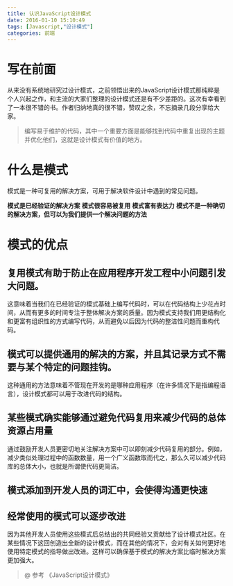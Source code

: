 ```yaml
---
title: 认识JavaScript设计模式
date: 2016-01-10 15:10:49
tags: [Javascript,"设计模式"]  
categories: 前端
---
```



# 写在前面
从来没有系统地研究过设计模式，之前领悟出来的JavaScript设计模式那纯粹是个人兴起之作，和主流的大家们整理的设计模式还是有不少差距的。这次有幸看到了一本很不错的书。作者归纳地真的很不错，赞叹之余，不忘摘录几段分享给大家。
> 编写易于维护的代码，其中一个重要方面是能够找到代码中重复出现的主题并优化他们，这就是设计模式有价值的地方。

# 什么是模式
模式是一种可复用的解决方案，可用于解决软件设计中遇到的常见问题。

<!--more-->

>
**模式是已经验证的解决方案**
**模式很容易被复用**
**模式富有表达力**
**模式不是一种确切的解决方案，但可以为我们提供一个解决问题的方法**

# 模式的优点
## 复用模式有助于防止在应用程序开发工程中小问题引发大问题。
这意味着当我们在已经验证的模式基础上编写代码时，可以在代码结构上少花点时间，从而有更多的时间专注于整体解决方案的质量。因为模式支持我们用更结构化和更富有组织性的方式编写代码，从而避免以后因为代码的整洁性问题而重构代码。
## 模式可以提供通用的解决的方案，并且其记录方式不需要与某个特定的问题挂钩。
这种通用的方法意味着不管现在开发的是哪种应用程序（在许多情况下是指编程语言），设计模式都可以用于改进代码的结构。
## 某些模式确实能够通过避免代码复用来减少代码的总体资源占用量
通过鼓励开发人员更密切地关注解决方案中可以即刻减少代码复用的部分。例如，减少类似处理过程中的函数数量，用一个广义函数取而代之，那么久可以减少代码库的总体大小，也就是所谓使代码更简洁。
## 模式添加到开发人员的词汇中，会使得沟通更快速
## 经常使用的模式可以逐步改进
因为其他开发人员使用这些模式后总结出的共同经验又贡献给了设计模式社区。在某些情况下这回创造出全新的设计模式，而在其他的情况下，会对有关如何更好地使用特定模式的指导做出改进。这样可以确保基于模式的解决方案比临时解决方案更加强大。

>@ 参考 《JavaScript设计模式》

